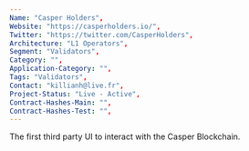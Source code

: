 ```yaml
---
Name: "Casper Holders",
Website: "https://casperholders.io/",
Twitter: "https://twitter.com/CasperHolders",
Architecture: "L1 Operators",
Segment: "Validators",
Category: "",
Application-Category: "",
Tags: "Validators",
Contact: "killianh@live.fr",
Project-Status: "Live - Active",
Contract-Hashes-Main: "",
Contract-Hashes-Test: "",
---
```

<!--lang:en--> 
The first third party UI to interact with the Casper Blockchain.
<!--lang:es--] 
La primera interfaz de usuario de terceros para interactuar con Casper Blockchain.
<!--lang:de--] 
Die erste Benutzeroberfläche eines Drittanbieters, die mit der Casper Blockchain interagiert.
<!--lang:fr--] 
La première interface utilisateur tierce à interagir avec Casper Blockchain.
<!--lang:pl--] 
Pierwszy interfejs strony trzeciej do interakcji z Casper Blockchain.
<!--lang:uk--] 
Перший інтерфейс третьої сторони для взаємодії з Casper Blockchain.
[!--lang:*-->  
